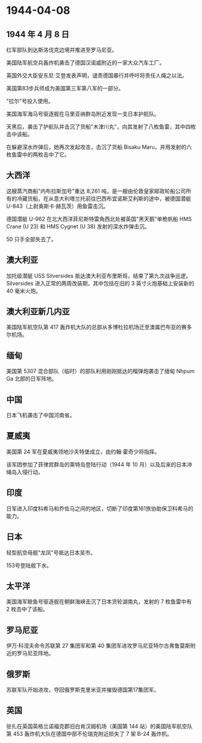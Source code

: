 # 1944-04-08

## 1944 年 4 月 8 日

红军部队到达斯洛伐克边境并推进至罗马尼亚。

美国陆军航空兵轰炸机袭击了德国汉诺威附近的一家大众汽车工厂。

英国外交大臣安东尼·艾登发表声明，谴责德国暴行并呼吁将责任人绳之以法。

美国第83步兵师成为美国第三军第八军的一部分。

"拉尔"号投入使用。

美国海军海马号驱逐舰在马里亚纳群岛附近发现一支日本护航队。

天黑后，袭击了护航队并击沉了货船"木津川丸"，向其发射了八枚鱼雷，其中四枚击中该船。

在躲避深水炸弹后，她再次发起攻击，击沉了货船 Bisaku
Maru，并用发射的六枚鱼雷中的两枚击中了它。

## 大西洋

这艘蒸汽商船"内布拉斯加号"重达 8,261
吨，是一艘由伦敦皇家邮政轮船公司所有的冷藏货船，在从意大利塔兰托前往巴西布宜诺斯艾利斯的途中，被德国潜艇
U-843（上尉奥斯卡·赫瓦茨）用鱼雷击沉。

德国潜艇 U-962 在北大西洋菲尼斯特雷角西北处被英国"黑天鹅"单桅帆船 HMS
Crane (U 23) 和 HMS Cygnet (U 38) 发射的深水炸弹击沉。

50 只手全部失去了。

## 澳大利亚

加托级潜艇 USS Silversides
抵达澳大利亚布里斯班，结束了第九次战争巡逻。Silversides
进入正常的两周改装期，其中包括在旧的 3 英寸火炮基础上安装新的 40
毫米火炮。

## 澳大利亚新几内亚

美国陆军航空队第 417
轰炸机大队的总部从多博杜拉机场迁至澳属巴布亚的赛多尔机场。

## 缅甸

美国第 5307 混合部队（临时）的部队利用刚刚抵达的榴弹炮袭击了缅甸 Nhpum
Ga 北部的日军阵地。

## 中国

日本飞机袭击了中国河南省。

## 夏威夷

美国第 24 军在夏威夷领地沙夫特堡成立，由约翰·霍奇少将指挥。

该军团参加了菲律宾群岛的莱特岛登陆行动（1944 年 10
月）以及后来的日本冲绳岛入侵行动。

## 印度

日军进入印度科希马和乔佐马之间的地区，切断了印度第161旅协助保卫科希马的能力。

## 日本

轻型航空母舰"龙凤"号抵达日本吴市。

153号登陆舰下水。

## 太平洋

美国海军鲸鱼号驱逐舰在朝鲜海峡击沉了日本货轮湖南丸，发射的 7 枚鱼雷中有
2 枚击中了该船。

## 罗马尼亚

伊万·科涅夫命令苏联第 27 集团军和第 40
集团军进攻罗马尼亚特尔古弗鲁莫斯附近的罗马尼亚阵地。

## 俄罗斯

苏联军队开始进攻，夺回俄罗斯克里米亚并摧毁德国第17集团军。

## 英国

驻扎在英国英格兰诺福克郡旧白肯汉姆机场（美国第 144
站）的美国陆军航空队第 453 轰炸机大队在德国中部不伦瑞克附近损失了 7 架
B-24 轰炸机。

